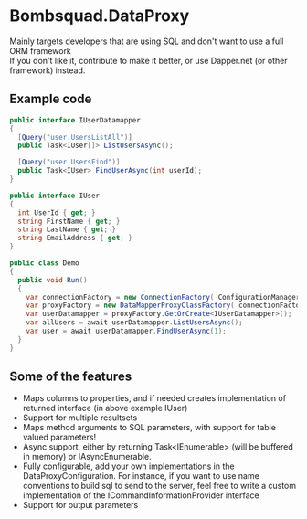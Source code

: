 Bombsquad.DataProxy
===================

Mainly targets developers that are using SQL and don't want to use a full ORM framework  
If you don't like it, contribute to make it better, or use Dapper.net (or other framework) instead.

Example code
------------

```c#
public interface IUserDatamapper
{
  [Query("user.UsersListAll")]
  public Task<IUser[]> ListUsersAsync();

  [Query("user.UsersFind")]
  public Task<IUser> FindUserAsync(int userId);
}

public interface IUser
{
  int UserId { get; }
  string FirstName { get; }
  string LastName { get; }
  string EmailAddress { get; }
}

public class Demo
{
  public void Run()
  {
    var connectionFactory = new ConnectionFactory( ConfigurationManager.ConnectionStrings["myConnectionString"] );
    var proxyFactory = new DataMapperProxyClassFactory( connectionFactory, new DataProxyConfiguration() );
    var userDatamapper = proxyFactory.GetOrCreate<IUserDatamapper>();
    var allUsers = await userDatamapper.ListUsersAsync();
    var user = await userDatamapper.FindUserAsync(1);
  }
}
```

Some of the features
--------------------
 * Maps columns to properties, and if needed creates implementation of returned interface (in above example IUser)
 * Support for multiple resultsets
 * Maps method arguments to SQL parameters, with support for table valued parameters!
 * Async support, either by returning Task<IEnumerable<TReturnType>> (will be buffered in memory) or IAsyncEnumerable<TReturnType>. 
 * Fully configurable, add your own implementations in the DataProxyConfiguration. For instance, if you want to use name conventions to build sql to send to the server, feel free to write a custom implementation of the ICommandInformationProvider interface
 * Support for output parameters
